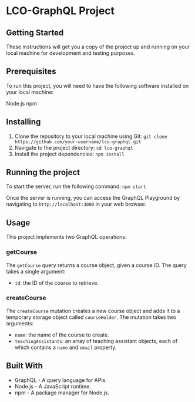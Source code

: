 # LCO-GraphQL Project

## Getting Started

These instructions will get you a copy of the project up and running on your local machine for development and testing purposes.

## Prerequisites

To run this project, you will need to have the following software installed on your local machine:

Node.js
npm

## Installing

1. Clone the repository to your local machine using Git: `git clone https://github.com/your-username/lco-graphql.git`
2. Navigate to the project directory: `cd lco-graphql`
3. Install the project dependencies: `npm install`

## Running the project

To start the server, run the following command: `npm start`

Once the server is running, you can access the GraphQL Playground by navigating to `http://localhost:3000` in your web browser.

## Usage

This project implements two GraphQL operations:

### getCourse

The `getCourse` query returns a course object, given a course ID. The query takes a single argument:

* `id`: the ID of the course to retrieve.

### createCourse

The `createCourse` mutation creates a new course object and adds it to a temporary storage object called `courseHolder`. The mutation takes two arguments:

* `name`: the name of the course to create.
* `teachingAssistants`: an array of teaching assistant objects, each of which contains a `name` and `email` property.

## Built With

* GraphQL - A query language for APIs.
* Node.js - A JavaScript runtime.
* npm - A package manager for Node.js.
